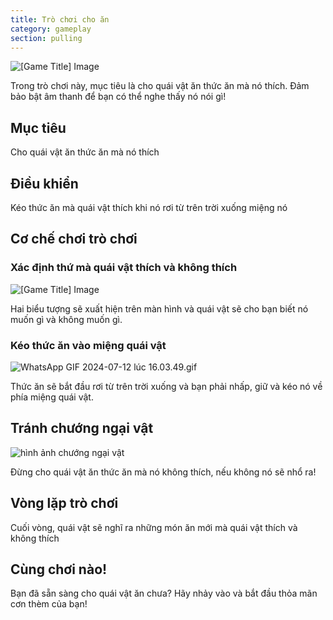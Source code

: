 ```yaml
---
title: Trò chơi cho ăn
category: gameplay
section: pulling
---
```

![[Game Title] Image](https://help.Studycat.com/hc/article_attachments/34827003977625)

Trong trò chơi này, mục tiêu là cho quái vật ăn thức ăn mà nó thích. Đảm bảo bật âm thanh để bạn có thể nghe thấy nó nói gì!

## Mục tiêu

Cho quái vật ăn thức ăn mà nó thích

## Điều khiển

Kéo thức ăn mà quái vật thích khi nó rơi từ trên trời xuống miệng nó

## Cơ chế chơi trò chơi

### Xác định thứ mà quái vật thích và không thích

![[Game Title] Image](https://help.Studycat.com/hc/article_attachments/34827003977625)

Hai biểu tượng sẽ xuất hiện trên màn hình và quái vật sẽ cho bạn biết nó muốn gì và không muốn gì.

### Kéo thức ăn vào miệng quái vật

![WhatsApp GIF 2024-07-12 lúc 16.03.49.gif](https://help.Studycat.com/hc/article_attachments/34976665858457)

Thức ăn sẽ bắt đầu rơi từ trên trời xuống và bạn phải nhấp, giữ và kéo nó về phía miệng quái vật.

## Tránh chướng ngại vật

![hình ảnh chướng ngại vật](https://help.Studycat.com/hc/article_attachments/34826992367897)

Đừng cho quái vật ăn thức ăn mà nó không thích, nếu không nó sẽ nhổ ra!

## Vòng lặp trò chơi

Cuối vòng, quái vật sẽ nghĩ ra những món ăn mới mà quái vật thích và không thích

## Cùng chơi nào!

Bạn đã sẵn sàng cho quái vật ăn chưa? Hãy nhảy vào và bắt đầu thỏa mãn cơn thèm của bạn!